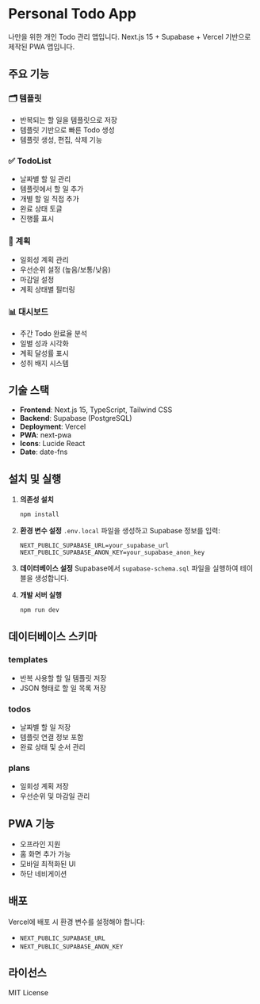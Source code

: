 # Personal Todo App

나만을 위한 개인 Todo 관리 앱입니다. Next.js 15 + Supabase + Vercel 기반으로 제작된 PWA 앱입니다.

## 주요 기능

### 🗂️ 템플릿
- 반복되는 할 일을 템플릿으로 저장
- 템플릿 기반으로 빠른 Todo 생성
- 템플릿 생성, 편집, 삭제 기능

### ✅ TodoList
- 날짜별 할 일 관리
- 템플릿에서 할 일 추가
- 개별 할 일 직접 추가
- 완료 상태 토글
- 진행률 표시

### 🎯 계획
- 일회성 계획 관리
- 우선순위 설정 (높음/보통/낮음)
- 마감일 설정
- 계획 상태별 필터링

### 📊 대시보드
- 주간 Todo 완료율 분석
- 일별 성과 시각화
- 계획 달성률 표시
- 성취 배지 시스템

## 기술 스택

- **Frontend**: Next.js 15, TypeScript, Tailwind CSS
- **Backend**: Supabase (PostgreSQL)
- **Deployment**: Vercel
- **PWA**: next-pwa
- **Icons**: Lucide React
- **Date**: date-fns

## 설치 및 실행

1. **의존성 설치**
   ```bash
   npm install
   ```

2. **환경 변수 설정**
   `.env.local` 파일을 생성하고 Supabase 정보를 입력:
   ```
   NEXT_PUBLIC_SUPABASE_URL=your_supabase_url
   NEXT_PUBLIC_SUPABASE_ANON_KEY=your_supabase_anon_key
   ```

3. **데이터베이스 설정**
   Supabase에서 `supabase-schema.sql` 파일을 실행하여 테이블을 생성합니다.

4. **개발 서버 실행**
   ```bash
   npm run dev
   ```

## 데이터베이스 스키마

### templates
- 반복 사용할 할 일 템플릿 저장
- JSON 형태로 할 일 목록 저장

### todos
- 날짜별 할 일 저장
- 템플릿 연결 정보 포함
- 완료 상태 및 순서 관리

### plans
- 일회성 계획 저장
- 우선순위 및 마감일 관리

## PWA 기능

- 오프라인 지원
- 홈 화면 추가 가능
- 모바일 최적화된 UI
- 하단 네비게이션

## 배포

Vercel에 배포 시 환경 변수를 설정해야 합니다:
- `NEXT_PUBLIC_SUPABASE_URL`
- `NEXT_PUBLIC_SUPABASE_ANON_KEY`

## 라이선스

MIT License
